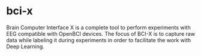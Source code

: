 # bci-x
Brain Computer Interface X is a complete tool to perform experiments with EEG compatible with OpenBCI devices. The focus of BCI-X is to capture raw data while labeling it during experiments in order to facilitate the work with Deep Learning.
